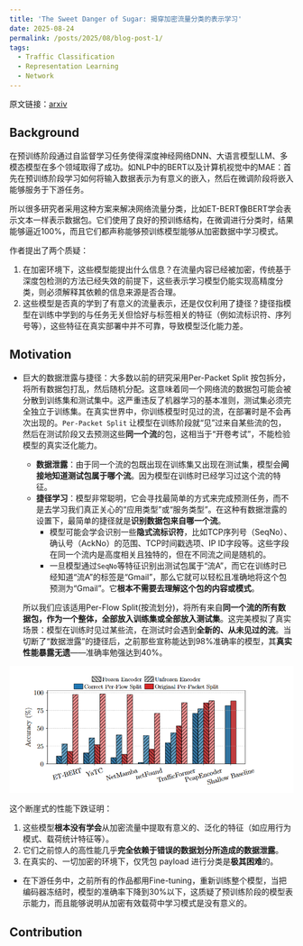 ```yaml
---
title: 'The Sweet Danger of Sugar: 揭穿加密流量分类的表示学习'
date: 2025-08-24
permalink: /posts/2025/08/blog-post-1/
tags:
  - Traffic Classification
  - Representation Learning
  - Network
---
```


原文链接：[arxiv](https://arxiv.org/abs/2507.16438)

## Background

在预训练阶段通过自监督学习任务使得深度神经网络DNN、大语言模型LLM、多模态模型在多个领域取得了成功。如NLP中的BERT以及计算机视觉中的MAE：首先在预训练阶段学习如何将输入数据表示为有意义的嵌入，然后在微调阶段将嵌入能够服务于下游任务。

所以很多研究者采用这种方案来解决网络流量分类，比如ET-BERT像BERT学会表示文本一样表示数据包。它们使用了良好的预训练结构，在微调进行分类时，结果能够逼近100%，而且它们都声称能够预训练模型能够从加密数据中学习模式。

作者提出了两个质疑：

1.  在加密环境下，这些模型能提出什么信息？在流量内容已经被加密，传统基于深度包检测的方法已经失效的前提下，这些表示学习模型仍能实现高精度分类，则必须解释其依赖的信息来源是否合理。
2. 这些模型是否真的学到了有意义的流量表示，还是仅仅利用了捷径？捷径指模型在训练中学到的与任务无关但恰好与标签相关的特征（例如流标识符、序列号等），这些特征在真实部署中并不可靠，导致模型泛化能力差。

## Motivation

- 巨大的数据泄露与捷径：大多数以前的研究采用Per-Packet Split 按包拆分，将所有数据包打乱，然后随机分配。这意味着同一个网络流的数据包可能会被分散到训练集和测试集中。这严重违反了机器学习的基本准则，测试集必须完全独立于训练集。在真实世界中，你训练模型时见过的流，在部署时是不会再次出现的。`Per-Packet Split` 让模型在训练阶段就“见”过来自某些流的包，然后在测试阶段又去预测这些**同一个流**的包，这相当于“开卷考试”，不能检验模型的真实泛化能力。

  - **数据泄露**：由于同一个流的包既出现在训练集又出现在测试集，模型会**间接地知道测试包属于哪个流**。因为模型在训练时已经学习过这个流的特征。
  - **捷径学习**：模型非常聪明，它会寻找最简单的方式来完成预测任务，而不是去学习我们真正关心的“应用类型”或“服务类型”。在这种有数据泄露的设置下，最简单的捷径就是**识别数据包来自哪一个流**。
    - 模型可能会学会识别一些**隐式流标识符**，比如TCP序列号（SeqNo）、确认号（AckNo）的范围、TCP时间戳选项、IP ID字段等。这些字段在同一个流内是高度相关且独特的，但在不同流之间是随机的。
    - 一旦模型通过`SeqNo`等特征识别出测试包属于“流A”，而它在训练时已经知道“流A”的标签是“Gmail”，那么它就可以轻松且准确地将这个包预测为“Gmail”。它**根本不需要去理解这个包的内容或模式**。

  所以我们应该适用Per-Flow Split(按流划分)，将所有来自**同一个流的所有数据包，作为一个整体，全部放入训练集或全部放入测试集**。这完美模拟了真实场景：模型在训练时见过某些流，在测试时会遇到**全新的、从未见过的流**。当切断了“数据泄露”的捷径后，之前那些宣称能达到98%准确率的模型，其**真实性能暴露无遗**——准确率勉强达到40%。

![image](../images/Blog1.png)

这个断崖式的性能下跌证明：

1. 这些模型**根本没有学会**从加密流量中提取有意义的、泛化的特征（如应用行为模式、载荷统计特征等）。
2. 它们之前惊人的高性能几乎**完全依赖于错误的数据划分所造成的数据泄露**。
3. 在真实的、一切加密的环境下，仅凭包 payload 进行分类是**极其困难**的。



- 在下游任务中，之前所有的作品都用Fine-tuning，重新训练整个模型，当把编码器冻结时，模型的准确率下降到30%以下，这质疑了预训练阶段的模型表示能力，而且能够说明从加密有效载荷中学习模式是没有意义的。

## Contribution
